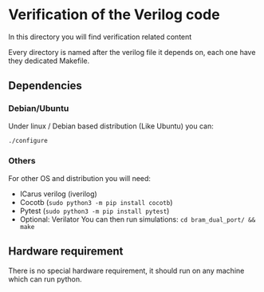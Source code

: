 # Verification of the Verilog code

In this directory you will find verification related content

Every directory is named after the verilog file it depends on, each one have they dedicated Makefile.

## Dependencies

### Debian/Ubuntu
Under linux / Debian based distribution (Like Ubuntu) you can:
```bash
./configure
```

### Others
For other OS and distribution you will need:
 - ICarus verilog (iverilog)
 - Cocotb (`sudo python3 -m pip install cocotb`)
 - Pytest (`sudo python3 -m pip install pytest`)
 - Optional: Verilator
You can then run simulations:
`cd bram_dual_port/ && make`

## Hardware requirement

There is no special hardware requirement, it should run on any machine which can run python.